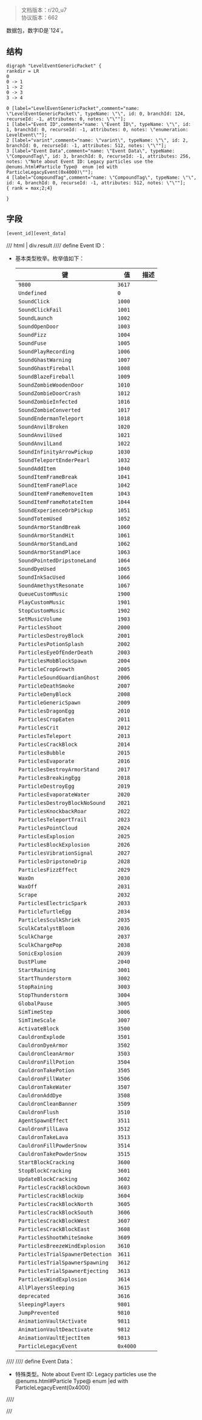 # <!-- md:samp LevelEventGenericPacket -->

> 文档版本：r/20_u7<br/>协议版本：662

<!-- md:samp LevelEventGenericPacket -->数据包，数字ID是`124`。

## 结构

```viz
digraph "LevelEventGenericPacket" {
rankdir = LR
0
0 -> 1
1 -> 2
0 -> 3
3 -> 4

0 [label="LevelEventGenericPacket",comment="name: \"LevelEventGenericPacket\", typeName: \"\", id: 0, branchId: 124, recurseId: -1, attributes: 0, notes: \"\""];
1 [label="Event ID",comment="name: \"Event ID\", typeName: \"\", id: 1, branchId: 0, recurseId: -1, attributes: 0, notes: \"enumeration: LevelEvent\""];
2 [label="varint",comment="name: \"varint\", typeName: \"\", id: 2, branchId: 0, recurseId: -1, attributes: 512, notes: \"\""];
3 [label="Event Data",comment="name: \"Event Data\", typeName: \"CompoundTag\", id: 3, branchId: 0, recurseId: -1, attributes: 256, notes: \"Note about Event ID: Legacy particles use the @enums.html#Particle Type@  enum |ed with ParticleLegacyEvent(0x4000)\""];
4 [label="CompoundTag",comment="name: \"CompoundTag\", typeName: \"\", id: 4, branchId: 0, recurseId: -1, attributes: 512, notes: \"\""];
{ rank = max;2;4}

}

```

## 字段

```title='LevelEventGenericPacket'
[event_id][event_data]
```

/// html | div.result
//// define
Event ID：<!-- md:samp varint -->

- 基本类型枚举。枚举值如下：

  |键|值|描述|
  |---|---|---|
  |`9800`|`3617`||
  |`Undefined`|`0`||
  |`SoundClick`|`1000`||
  |`SoundClickFail`|`1001`||
  |`SoundLaunch`|`1002`||
  |`SoundOpenDoor`|`1003`||
  |`SoundFizz`|`1004`||
  |`SoundFuse`|`1005`||
  |`SoundPlayRecording`|`1006`||
  |`SoundGhastWarning`|`1007`||
  |`SoundGhastFireball`|`1008`||
  |`SoundBlazeFireball`|`1009`||
  |`SoundZombieWoodenDoor`|`1010`||
  |`SoundZombieDoorCrash`|`1012`||
  |`SoundZombieInfected`|`1016`||
  |`SoundZombieConverted`|`1017`||
  |`SoundEndermanTeleport`|`1018`||
  |`SoundAnvilBroken`|`1020`||
  |`SoundAnvilUsed`|`1021`||
  |`SoundAnvilLand`|`1022`||
  |`SoundInfinityArrowPickup`|`1030`||
  |`SoundTeleportEnderPearl`|`1032`||
  |`SoundAddItem`|`1040`||
  |`SoundItemFrameBreak`|`1041`||
  |`SoundItemFramePlace`|`1042`||
  |`SoundItemFrameRemoveItem`|`1043`||
  |`SoundItemFrameRotateItem`|`1044`||
  |`SoundExperienceOrbPickup`|`1051`||
  |`SoundTotemUsed`|`1052`||
  |`SoundArmorStandBreak`|`1060`||
  |`SoundArmorStandHit`|`1061`||
  |`SoundArmorStandLand`|`1062`||
  |`SoundArmorStandPlace`|`1063`||
  |`SoundPointedDripstoneLand`|`1064`||
  |`SoundDyeUsed`|`1065`||
  |`SoundInkSacUsed`|`1066`||
  |`SoundAmethystResonate`|`1067`||
  |`QueueCustomMusic`|`1900`||
  |`PlayCustomMusic`|`1901`||
  |`StopCustomMusic`|`1902`||
  |`SetMusicVolume`|`1903`||
  |`ParticlesShoot`|`2000`||
  |`ParticlesDestroyBlock`|`2001`||
  |`ParticlesPotionSplash`|`2002`||
  |`ParticlesEyeOfEnderDeath`|`2003`||
  |`ParticlesMobBlockSpawn`|`2004`||
  |`ParticleCropGrowth`|`2005`||
  |`ParticleSoundGuardianGhost`|`2006`||
  |`ParticleDeathSmoke`|`2007`||
  |`ParticleDenyBlock`|`2008`||
  |`ParticleGenericSpawn`|`2009`||
  |`ParticlesDragonEgg`|`2010`||
  |`ParticlesCropEaten`|`2011`||
  |`ParticlesCrit`|`2012`||
  |`ParticlesTeleport`|`2013`||
  |`ParticlesCrackBlock`|`2014`||
  |`ParticlesBubble`|`2015`||
  |`ParticlesEvaporate`|`2016`||
  |`ParticlesDestroyArmorStand`|`2017`||
  |`ParticlesBreakingEgg`|`2018`||
  |`ParticleDestroyEgg`|`2019`||
  |`ParticlesEvaporateWater`|`2020`||
  |`ParticlesDestroyBlockNoSound`|`2021`||
  |`ParticlesKnockbackRoar`|`2022`||
  |`ParticlesTeleportTrail`|`2023`||
  |`ParticlesPointCloud`|`2024`||
  |`ParticlesExplosion`|`2025`||
  |`ParticlesBlockExplosion`|`2026`||
  |`ParticlesVibrationSignal`|`2027`||
  |`ParticlesDripstoneDrip`|`2028`||
  |`ParticlesFizzEffect`|`2029`||
  |`WaxOn`|`2030`||
  |`WaxOff`|`2031`||
  |`Scrape`|`2032`||
  |`ParticlesElectricSpark`|`2033`||
  |`ParticleTurtleEgg`|`2034`||
  |`ParticlesSculkShriek`|`2035`||
  |`SculkCatalystBloom`|`2036`||
  |`SculkCharge`|`2037`||
  |`SculkChargePop`|`2038`||
  |`SonicExplosion`|`2039`||
  |`DustPlume`|`2040`||
  |`StartRaining`|`3001`||
  |`StartThunderstorm`|`3002`||
  |`StopRaining`|`3003`||
  |`StopThunderstorm`|`3004`||
  |`GlobalPause`|`3005`||
  |`SimTimeStep`|`3006`||
  |`SimTimeScale`|`3007`||
  |`ActivateBlock`|`3500`||
  |`CauldronExplode`|`3501`||
  |`CauldronDyeArmor`|`3502`||
  |`CauldronCleanArmor`|`3503`||
  |`CauldronFillPotion`|`3504`||
  |`CauldronTakePotion`|`3505`||
  |`CauldronFillWater`|`3506`||
  |`CauldronTakeWater`|`3507`||
  |`CauldronAddDye`|`3508`||
  |`CauldronCleanBanner`|`3509`||
  |`CauldronFlush`|`3510`||
  |`AgentSpawnEffect`|`3511`||
  |`CauldronFillLava`|`3512`||
  |`CauldronTakeLava`|`3513`||
  |`CauldronFillPowderSnow`|`3514`||
  |`CauldronTakePowderSnow`|`3515`||
  |`StartBlockCracking`|`3600`||
  |`StopBlockCracking`|`3601`||
  |`UpdateBlockCracking`|`3602`||
  |`ParticlesCrackBlockDown`|`3603`||
  |`ParticlesCrackBlockUp`|`3604`||
  |`ParticlesCrackBlockNorth`|`3605`||
  |`ParticlesCrackBlockSouth`|`3606`||
  |`ParticlesCrackBlockWest`|`3607`||
  |`ParticlesCrackBlockEast`|`3608`||
  |`ParticlesShootWhiteSmoke`|`3609`||
  |`ParticlesBreezeWindExplosion`|`3610`||
  |`ParticlesTrialSpawnerDetection`|`3611`||
  |`ParticlesTrialSpawnerSpawning`|`3612`||
  |`ParticlesTrialSpawnerEjecting`|`3613`||
  |`ParticlesWindExplosion`|`3614`||
  |`AllPlayersSleeping`|`3615`||
  |`deprecated`|`3616`||
  |`SleepingPlayers`|`9801`||
  |`JumpPrevented`|`9810`||
  |`AnimationVaultActivate`|`9811`||
  |`AnimationVaultDeactivate`|`9812`||
  |`AnimationVaultEjectItem`|`9813`||
  |`ParticleLegacyEvent`|`0x4000`||



////
//// define
Event Data：[<!-- md:samp CompoundTag -->](../types/compoundtag.md)

- 特殊类型。Note about Event ID: Legacy particles use the @enums.html#Particle Type@  enum |ed with ParticleLegacyEvent(0x4000)


////

///

